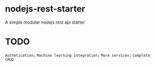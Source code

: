 # nodejs-rest-starter
A simple modular nodejs rest api starter

# TODO
`Authetication;`
`Machine learning integration;`
`More services;`
`Complete CRUD`